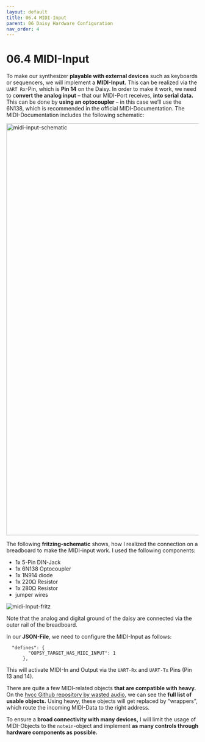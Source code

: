 ```yaml
---
layout: default
title: 06.4 MIDI-Input
parent: 06 Daisy Hardware Configuration
nav_order: 4
---
```


# 06.4 MIDI-Input

To make our synthesizer **playable with external devices** such as keyboards or sequencers, we will implement a **MIDI-Input.** This can be realized via the `UART Rx`-Pin, which is **Pin 14** on the Daisy. In order to make it work, we need to c**onvert the analog input** – that our MIDI-Port receives, **into serial data.** This can be done by **using an optocoupler** – in this case we’ll use the 6N138, which is recommended in the official MIDI-Documentation. The MIDI-Documentation includes the following schematic:

<img width="1080" alt="midi-input-schematic" src="https://github.com/user-attachments/assets/d785da1d-aa7e-48a8-835e-e78809d0c248" />

The following **fritzing-schematic** shows, how I realized the connection on a breadboard to make the MIDI-input work. I used the following components:
- 1x 5-Pin DIN-Jack
- 1x 6N138 Optocoupler
- 1x 1N914 diode
- 1x 220Ω Resistor
- 1x 280Ω Resistor
- jumper wires

![midi-Input-fritz](https://github.com/user-attachments/assets/5c060f24-98d4-4f4e-9d54-9513c27857a5)

Note that the analog and digital ground of the daisy are connected via the outer rail of the breadboard.

In our **JSON-File**, we need to configure the MIDI-Input as follows:

```
  "defines": {
        "OOPSY_TARGET_HAS_MIDI_INPUT": 1
      },

```
This will activate MIDI-In and Output via the `UART-Rx` and `UART-Tx` Pins (Pin 13 and 14).

There are quite a few MIDI-related objects **that are compatible with heavy.** On the [hvcc Github repository by wasted audio](https://github.com/Wasted-Audio/hvcc/blob/develop/docs/04.midi.md), we can see the **full list of usable objects.** Using heavy, these objects will get replaced by “wrappers”, which route the incoming MIDI-Data to the right address.

To ensure a **broad connectivity with many devices,** I will limit the usage of MIDI-Objects to the `notein`-object and implement **as many controls through hardware components as possible.**
